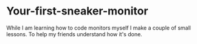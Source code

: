 # Your-first-sneaker-monitor
While I am learning how to code monitors myself I make a couple of small lessons. To help my friends understand how it's done. 

